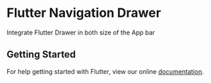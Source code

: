 # Flutter Navigation Drawer

Integrate  Flutter Drawer in both size of the App bar

## Getting Started

For help getting started with Flutter, view our online
[documentation](https://flutter.io/).
